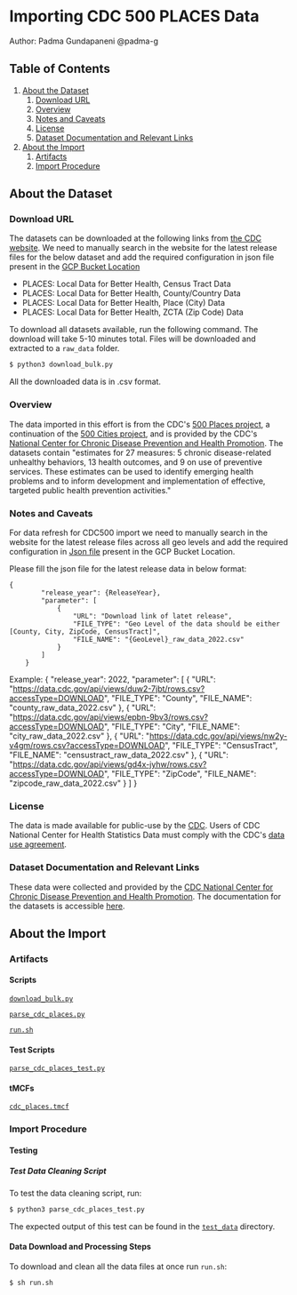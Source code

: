 # Importing CDC 500 PLACES Data

Author: Padma Gundapaneni @padma-g

## Table of Contents
1. [About the Dataset](#about-the-dataset)
    1. [Download URL](#download-url)
    2. [Overview](#overview)
    3. [Notes and Caveats](#notes-and-caveats)
    4. [License](#license)
    5. [Dataset Documentation and Relevant Links](#dataset-documentation-and-relevant-links)
2. [About the Import](#about-the-import)
    1. [Artifacts](#artifacts)
    2. [Import Procedure](#import-procedure)

## About the Dataset

### Download URL
The datasets can be downloaded at the following links from [the CDC website](https://chronicdata.cdc.gov/browse?category=500+Cities+%26+Places&sortBy=newest&utf8). We need to manually search in the website for the latest release files for the below dataset and add the required configuration in json file present in the [GCP Bucket Location](gs://datcom-csv/cdc500_places/)
- PLACES: Local Data for Better Health, Census Tract Data
- PLACES: Local Data for Better Health, County/Country Data
- PLACES: Local Data for Better Health, Place (City) Data
- PLACES: Local Data for Better Health, ZCTA (Zip Code) Data

To download all datasets available, run the following command. The download will take 5-10 minutes total. Files will be downloaded and extracted to a `raw_data` folder.
```bash
$ python3 download_bulk.py
```

All the downloaded data is in .csv format. 

### Overview
The data imported in this effort is from the CDC's [500 Places project](https://www.cdc.gov/places/about/index.html), a continuation of the [500 Cities project](https://www.cdc.gov/places/about/500-cities-2016-2019/index.html), and is provided by the CDC's [National Center for Chronic Disease Prevention and Health Promotion](https://www.cdc.gov/chronicdisease/index.htm). The datasets contain "estimates for 27 measures: 5 chronic disease-related unhealthy behaviors, 13 health outcomes, and 9 on use of preventive services. These estimates can be used to identify emerging health problems and to inform development and implementation of effective, targeted public health prevention activities."

### Notes and Caveats

For data refresh for CDC500 import we need to manually search in the website for the latest release files across all geo levels and add the required configuration in [Json file](gs://datcom-csv/cdc500_places/download_config.json) present in the GCP Bucket Location.

Please fill the json file for the latest release data in below format:

```
{
        "release_year": {ReleaseYear}, 
        "parameter": [
            {
                "URL": "Download link of latet release",
                "FILE_TYPE": "Geo Level of the data should be either [County, City, ZipCode, CensusTract]",
                "FILE_NAME": "{GeoLevel}_raw_data_2022.csv"
            }
        ]
    }
```

Example:
{
        "release_year": 2022,
        "parameter": [
            {
                "URL": "https://data.cdc.gov/api/views/duw2-7jbt/rows.csv?accessType=DOWNLOAD",
                "FILE_TYPE": "County",
                "FILE_NAME": "county_raw_data_2022.csv"
            },
            {
                "URL": "https://data.cdc.gov/api/views/epbn-9bv3/rows.csv?accessType=DOWNLOAD",
                "FILE_TYPE": "City",
                "FILE_NAME": "city_raw_data_2022.csv"
            },
            {
                "URL": "https://data.cdc.gov/api/views/nw2y-v4gm/rows.csv?accessType=DOWNLOAD",
                "FILE_TYPE": "CensusTract",
                "FILE_NAME": "censustract_raw_data_2022.csv"
            },
            {
                "URL": "https://data.cdc.gov/api/views/gd4x-jyhw/rows.csv?accessType=DOWNLOAD",
                "FILE_TYPE": "ZipCode",
                "FILE_NAME": "zipcode_raw_data_2022.csv"
            }
        ]
    }

### License
The data is made available for public-use by the [CDC](https://www.cdc.gov/nchs/data_access/ftp_data.htm). Users of CDC National Center for Health Statistics Data must comply with the CDC's [data use agreement](https://www.cdc.gov/nchs/data_access/restrictions.htm).

### Dataset Documentation and Relevant Links
These data were collected and provided by the [CDC National Center for Chronic Disease Prevention and Health Promotion](https://www.cdc.gov/chronicdisease/index.htm). The documentation for the datasets is accessible [here](https://www.cdc.gov/places/about/index.html).

## About the Import

### Artifacts

#### Scripts
[`download_bulk.py`](https://github.com/datacommonsorg/data/blob/master/scripts/us_cdc/500_places/download_bulk.py)

[`parse_cdc_places.py`](https://github.com/datacommonsorg/data/blob/master/scripts/us_cdc/500_places/parse_cdc_places.py)

[`run.sh`](https://github.com/datacommonsorg/data/blob/master/scripts/us_cdc/500_places/run.sh)

#### Test Scripts
[`parse_cdc_places_test.py`](https://github.com/datacommonsorg/data/blob/master/scripts/us_cdc/500_places/parse_cdc_places_test.py)

#### tMCFs
[`cdc_places.tmcf`](https://github.com/datacommonsorg/data/blob/master/scripts/us_cdc/500_places/cdc_places.tmcf)

### Import Procedure

#### Testing

##### Test Data Cleaning Script

To test the data cleaning script, run:

```bash
$ python3 parse_cdc_places_test.py
```

The expected output of this test can be found in the [`test_data`](https://github.com/datacommonsorg/data/blob/master/scripts/us_cdc/500_places/test_data/) directory.

#### Data Download and Processing Steps

To download and clean all the data files at once run `run.sh`:

```bash
$ sh run.sh
```
